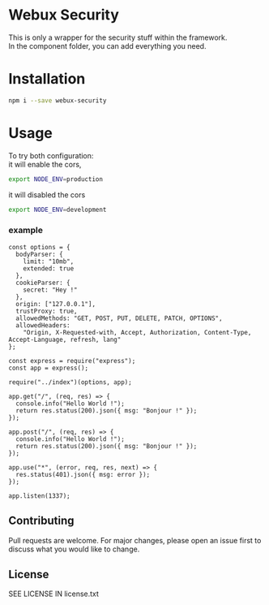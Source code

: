 # Webux Security

This is only a wrapper for the security stuff within the framework.  
In the component folder, you can add everything you need.

# Installation

```bash
npm i --save webux-security
```

# Usage

To try both configuration:  
it will enable the cors,  

```bash
export NODE_ENV=production
```

it will disabled the cors  

```bash
export NODE_ENV=development
```

### example

```
const options = {
  bodyParser: {
    limit: "10mb",
    extended: true
  },
  cookieParser: {
    secret: "Hey !"
  },
  origin: ["127.0.0.1"],
  trustProxy: true,
  allowedMethods: "GET, POST, PUT, DELETE, PATCH, OPTIONS",
  allowedHeaders:
    "Origin, X-Requested-with, Accept, Authorization, Content-Type, Accept-Language, refresh, lang"
};

const express = require("express");
const app = express();

require("../index")(options, app);

app.get("/", (req, res) => {
  console.info("Hello World !");
  return res.status(200).json({ msg: "Bonjour !" });
});

app.post("/", (req, res) => {
  console.info("Hello World !");
  return res.status(200).json({ msg: "Bonjour !" });
});

app.use("*", (error, req, res, next) => {
  res.status(401).json({ msg: error });
});

app.listen(1337);
```

## Contributing

Pull requests are welcome. For major changes, please open an issue first to discuss what you would like to change.

## License

SEE LICENSE IN license.txt
